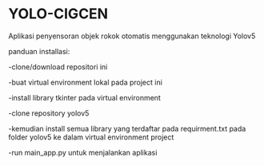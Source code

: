 # YOLO-CIGCEN
Aplikasi penyensoran objek rokok otomatis menggunakan teknologi Yolov5 


panduan installasi:

-clone/download repositori ini

-buat virtual environment lokal pada project ini

-install library tkinter pada virtual environment

-clone repository yolov5

-kemudian install semua library yang terdaftar pada requirment.txt pada folder yolov5 ke dalam virtual environment project

-run main_app.py untuk menjalankan aplikasi

